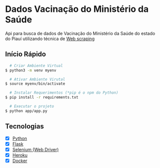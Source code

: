 # Dados Vacinação do Ministério da Saúde

Api para busca de dados de Vacinação do Ministério da Saúde do estado do Piauí utilizando
técnica de [Web scraping]('https://www.google.com.br/search?q=web+scraping&source=hp&ei=cf4DYb3lDdTV5OUP5YivsAU&iflsig=AINFCbYAAAAAYQQMgYaWaRvKGsxEqOOmcQi534AtE1UV&oq=webscraping&gs_lcp=Cgdnd3Mtd2l6EAMYADIHCAAQgAQQCjIHCAAQgAQQCjIHCAAQgAQQCjIHCAAQgAQQCjIHCAAQgAQQCjIHCAAQgAQQCjIHCAAQgAQQCjIHCAAQgAQQCjIHCAAQgAQQCjIHCAAQgAQQCjoLCC4QgAQQsQMQkwI6CwgAEIAEELEDEIMBOgUIABCABDoICAAQgAQQsQM6CAguELEDEIMBOgUILhCABDoICC4QgAQQsQM6CwgAELEDEIMBEMkDUKEIWNIWYNweaAFwAHgAgAGVA4gBmRKSAQkwLjYuMy4xLjGYAQCgAQGwAQA&sclient=gws-wiz')

## Início Rápido

```bash
  # Criar Ambiente Virtual
$ python3 -m venv myenv

  # Ativar Ambiente Virutal
$ source myenv/bin/activate

  # Instalar Requerimentos (*pip é o npm do Python)
$ pip install -r requirements.txt

  # Executar o projeto
$ python app/app.py
```

## Tecnologias

- [x] [Python]('https://www.python.org/')
- [x] [Flask]('https://flask.palletsprojects.com/en/2.0.x/')
- [x] [Selenium (Web Driver)]('https://selenium-python.readthedocs.io/')
- [x] [Heroku]('https://www.heroku.com')
- [x] [Docker]('https://www.docker.com/')
